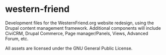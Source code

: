western-friend
==============

Development files for the WesternFriend.org website redesign, using the Drupal content management framework. Additional components will include CiviCRM, Drupal Commerce, Page manager/Panels, Views, Advanced Forum, etc.

All assets are licensed under the GNU General Public License.
